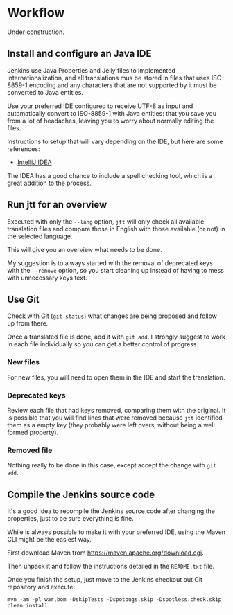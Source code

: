 # Workflow

Under construction.

## Install and configure an Java IDE

Jenkins use Java Properties and Jelly files to implemented internationalization,
and all translations mus be stored in files that uses ISO-8859-1 encoding and
any characters that are not supported by it must be converted to Java entities.

Use your preferred IDE configured to receive UTF-8 as input and automatically
convert to ISO-8859-1 with Java entities: that you save you from a lot of
headaches, leaving you to worry about normally editing the files.

Instructions to setup that will vary depending on the IDE, but here are some
references:

- [IntelliJ IDEA](https://www.jetbrains.com/help/idea/encoding.html#file-encoding-settings)

The IDEA has a good chance to include a spell checking tool, which is a great
addition to the process.

## Run jtt for an overview

Executed with only the `--lang` option, `jtt` will only check all available
translation files and compare those in English with those available (or not) in
the selected language.

This will give you an overview what needs to be done.

My suggestion is to always started with the removal of deprecated keys with the
`--remove` option, so you start cleaning up instead of having to mess with
unnecessary keys text.

## Use Git

Check with Git (`git status`) what changes are being proposed and follow up
from there.

Once a translated file is done, add it with `git add`. I strongly suggest to
work in each file individually so you can get a better control of progress.

### New files

For new files, you will need to open them in the IDE and start the translation.

### Deprecated keys

Review each file that had keys removed, comparing them with the original. It is
possible that you will find lines that were removed because `jtt` identified
them as a empty key (they probably were left overs, without being a well formed
property).

### Removed file

Nothing really to be done in this case, except accept the change with `git add`.

## Compile the Jenkins source code

It's a good idea to recompile the Jenkins source code after changing the
properties, just to be sure everything is fine.

While is always possible to make it with your preferred IDE, using the Maven
CLI might be the easiest way.

First download Maven from https://maven.apache.org/download.cgi.

Then unpack it and follow the instructions detailed in the `README.txt` file.

Once you finish the setup, just move to the Jenkins checkout out Git repository
and execute:

```
mvn -am -pl war,bom -DskipTests -Dspotbugs.skip -Dspotless.check.skip clean install
```

